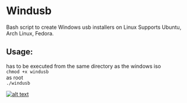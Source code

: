 # Windusb
Bash script to create Windows usb installers on Linux
Supports Ubuntu, Arch Linux, Fedora.  
## Usage:
has to be executed from the same directory as the windows iso  
``chmod +x windusb``  
as root  
``./windusb``

[![alt text](https://raw.githubusercontent.com/Broly1/Hackintosh-linux-Installer/master/pict/ping.png)](https://youtu.be/kLKc8EJ5Qfc "Click here")

